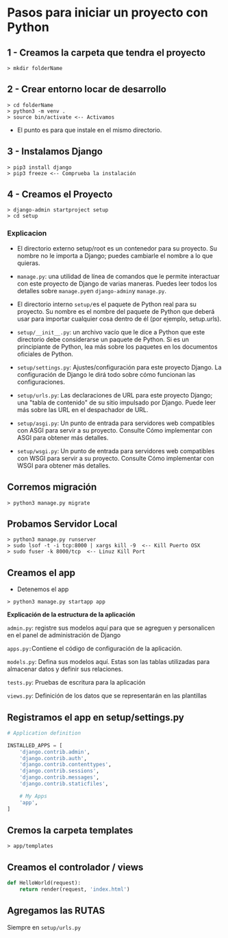 # Pasos para iniciar un proyecto con Python

## 1 - Creamos la carpeta que tendra el proyecto

```
> mkdir folderName
```

## 2 - Crear entorno locar de desarrollo

```
> cd folderName
> python3 -m venv .
> source bin/activate <-- Activamos
```
* El punto es para que instale en el mismo directorio.

## 3 - Instalamos Django

```
> pip3 install django 
> pip3 freeze <-- Comprueba la instalación
```

## 4 - Creamos el Proyecto

```
> django-admin startproject setup
> cd setup
```
### Explicacion

<ul>
<li><p><font style="vertical-align: inherit;"><font style="vertical-align: inherit;">El directorio externo setup/root es un contenedor para su proyecto. </font><font style="vertical-align: inherit;">Su nombre no le importa a Django; </font><font style="vertical-align: inherit;">puedes cambiarle el nombre a lo que quieras.</font></font></p></li>
<li><p><code class=" notranslate">manage.py</code><font style="vertical-align: inherit;"><font style="vertical-align: inherit;">: una utilidad de línea de comandos que le permite interactuar con este proyecto de Django de varias maneras. </font><font style="vertical-align: inherit;">Puedes leer todos los detalles sobre </font></font><code class=" notranslate">manage.py</code><font style="vertical-align: inherit;"><font style="vertical-align: inherit;">en </font></font><code class=" notranslate">django-admin</code><font style="vertical-align: inherit;"><font style="vertical-align: inherit;">y </font></font><code class=" notranslate">manage.py</code><font style="vertical-align: inherit;"><font style="vertical-align: inherit;">.</font></font></p></li>
<li><p><font style="vertical-align: inherit;"><font style="vertical-align: inherit;">El directorio interno </font></font><code class=" notranslate">setup/</code><font style="vertical-align: inherit;"><font style="vertical-align: inherit;">es el paquete de Python real para su proyecto. </font><font style="vertical-align: inherit;">Su nombre es el nombre del paquete de Python que deberá usar para importar cualquier cosa dentro de él (por ejemplo, setup.urls).</font></font></p></li>
<li><p><code class=" notranslate">setup/__init__.py</code><font style="vertical-align: inherit;"><font style="vertical-align: inherit;">: un archivo vacío que le dice a Python que este directorio debe considerarse un paquete de Python. </font><font style="vertical-align: inherit;">Si es un principiante de Python, lea más sobre los paquetes en los documentos oficiales de Python.</font></font></p></li>
<li><p><code class=" notranslate">setup/settings.py</code><font style="vertical-align: inherit;"><font style="vertical-align: inherit;">: Ajustes/configuración para este proyecto Django. </font><font style="vertical-align: inherit;">La configuración de Django le dirá todo sobre cómo funcionan las configuraciones.</font></font></p></li>
<li><p><code class=" notranslate">setup/urls.py</code><font style="vertical-align: inherit;"><font style="vertical-align: inherit;">: Las declaraciones de URL para este proyecto Django; </font><font style="vertical-align: inherit;">una "tabla de contenido" de su sitio impulsado por Django. </font><font style="vertical-align: inherit;">Puede leer más sobre las URL en el despachador de URL.</font></font></p></li>
<li><p><code class=" notranslate">setup/asgi.py</code><font style="vertical-align: inherit;"><font style="vertical-align: inherit;">: Un punto de entrada para servidores web compatibles con ASGI para servir a su proyecto. </font><font style="vertical-align: inherit;">Consulte Cómo implementar con ASGI para obtener más detalles.</font></font></p></li>
<li><p><code class=" notranslate">setup/wsgi.py</code><font style="vertical-align: inherit;"><font style="vertical-align: inherit;">: Un punto de entrada para servidores web compatibles con WSGI para servir a su proyecto. </font><font style="vertical-align: inherit;">Consulte Cómo implementar con WSGI para obtener más detalles.</font></font></p></li>
</ul>

## Corremos migración

```
> python3 manage.py migrate
```

## Probamos Servidor Local

```
> python3 manage.py runserver
> sudo lsof -t -i tcp:8000 | xargs kill -9  <-- Kill Puerto OSX
> sudo fuser -k 8000/tcp  <-- Linuz Kill Port
```

## Creamos el app

* Detenemos el app

```
> python3 manage.py startapp app
```

<p><strong><font style="vertical-align: inherit;"><font style="vertical-align: inherit;">Explicación de la estructura de la aplicación</font></font></strong></p>

<p><code class=" notranslate">admin.py</code><font style="vertical-align: inherit;"><font style="vertical-align: inherit;">: registre sus modelos aquí para que se agreguen y personalicen en el panel de administración de Django</font></font></p>

<p><code class=" notranslate">apps.py:</code><font style="vertical-align: inherit;"><font style="vertical-align: inherit;">Contiene el código de configuración de la aplicación.</font></font></p>

<p><code class=" notranslate">models.py</code><font style="vertical-align: inherit;"><font style="vertical-align: inherit;">: Defina sus modelos aquí. </font><font style="vertical-align: inherit;">Estas son las tablas utilizadas para almacenar datos y definir sus relaciones.</font></font></p>

<p><code class=" notranslate">tests.py</code><font style="vertical-align: inherit;"><font style="vertical-align: inherit;">: Pruebas de escritura para la aplicación</font></font></p>

<p><code class=" notranslate">views.py</code><font style="vertical-align: inherit;"><font style="vertical-align: inherit;">: Definición de los datos que se representarán en las plantillas</font></font></p>

## Registramos el app en setup/settings.py

```python
# Application definition

INSTALLED_APPS = [
    'django.contrib.admin',
    'django.contrib.auth',
    'django.contrib.contenttypes',
    'django.contrib.sessions',
    'django.contrib.messages',
    'django.contrib.staticfiles',

    # My Apps
    'app',
]
```
## Cremos la carpeta templates

```
> app/templates
```
## Creamos el controlador / views

```python
def HelloWorld(request):
    return render(request, 'index.html')
```

## Agregamos las RUTAS

Siempre en ```setup/urls.py```

